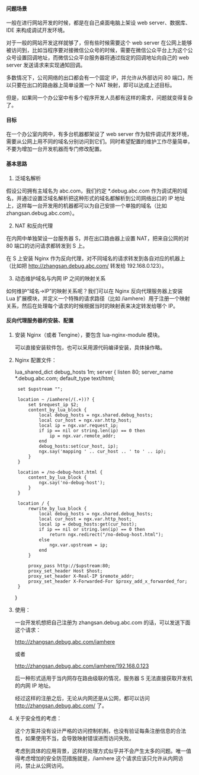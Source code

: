 #### 问题场景

一般在进行网站开发的时候，都是在自己桌面电脑上架设 web server、数据库、IDE 来构成调试开发环境。

对于一般的网站开发这样就够了，但有些时候需要这个 web server 在公网上能够被访问到，比如当程序要对接微信公众号的时候，需要在微信公众平台上为这个公众号设置回调地址，而微信公众平台服务器将通过指定的回调地址向自己的 web server 发送请求来实现通知回调。

多数情况下，公司网络的出口都会有一个固定 IP，并允许从外部访问 80 端口，所以只要在出口的路由器上简单设置一个 NAT 映射，即可以达成上述目标。

但是，如果同一个办公室中有多个程序开发人员都有这样的需求，问题就变得复杂了。

#### 目标

在一个办公室内网中，有多台机器都架设了 web server 作为软件调试开发环境，需要从公网上用不同的域名分别访问到它们。同时希望配置的维护工作尽量简单，不要为增加一台开发机器而专门修改配置。

#### 基本思路

1. 泛域名解析

假设公司拥有主域名为 abc.com，我们约定 *.debug.abc.com 作为调试用的域名，并通过设置泛域名解析把这种形式的域名都解析到公司网络出口的 IP 地址上，这样每一台开发用的机器都可以为自己安排一个单独的域名（比如 zhangsan.debug.abc.com）。

2. NAT 和反向代理

在内网中单独架设一台服务器 S，并在出口路由器上设置 NAT，把来自公网的对 80 端口的访问请求都转发到 S 上。

在 S 上安装 Nginx 作为反向代理，对不同域名的请求转发到各自对应的机器上（比如把 http://zhangsan.debug.abc.com/ 转发给 192.168.0.123）。

3. 动态维护域名与内网 IP 之间的映射关系

如何维护“域名→IP”的映射关系呢？我们可以在 Nginx 反向代理服务器上安装 Lua 扩展模块，并定义一个特殊的请求路径（比如 /iamhere）用于注册一个映射关系，然后在处理每个请求的时候根据当时的映射表来决定转发给哪个  IP。

#### 反向代理服务器的安装、配置

1. 安装 Nginx（或者 Tengine），要包含 lua-nginx-module 模块。

	可以直接安装软件包，也可以采用源代码编译安装，具体操作略。

2. Nginx 配置文件：

	lua_shared_dict debug_hosts 1m;
	server {
		listen			80;
		server_name		*.debug.abc.com;
		default_type	text/html;

		set $upstream "";

		location ~ /iamhere(/(.+))? {
			set $request_ip $2;
			content_by_lua_block {
				local debug_hosts = ngx.shared.debug_hosts;
				local cur_host = ngx.var.http_host;
				local ip = ngx.var.request_ip;
				if ip == nil or string.len(ip) == 0 then
					ip = ngx.var.remote_addr;
				end
				debug_hosts:set(cur_host, ip);
				ngx.say('mapping ' .. cur_host .. ' to ' .. ip);
			}
		}

		location = /no-debug-host.html {
			content_by_lua_block {
				ngx.say('no-debug-host');
			}
		}

		location / {
			rewrite_by_lua_block {
				local debug_hosts = ngx.shared.debug_hosts;
				local cur_host = ngx.var.http_host;
				local ip = debug_hosts:get(cur_host);
				if ip == nil or string.len(ip) == 0 then
					return ngx.redirect("/no-debug-host.html");
				else
					ngx.var.upstream = ip;
				end
			}

			proxy_pass http://$upstream:80;
			proxy_set_header Host $host;
			proxy_set_header X-Real-IP $remote_addr;
			proxy_set_header X-Forwarded-For $proxy_add_x_forwarded_for;
		}
	}

3. 使用：

	一台开发机想把自己注册为 zhangsan.debug.abc.com 的话，可以发送下面这个请求：

	http://zhangsan.debug.abc.com/iamhere

	或者

	http://zhangsan.debug.abc.com/iamhere/192.168.0.123

	后一种形式适用于当内网存在路由级联的情况，服务器 S 无法直接获取开发机的内网 IP 地址。

	经过这样的注册之后，无论从内网还是从公网，都可以访问 http://zhangsan.debug.abc.com/ 了。

4. 关于安全性的考虑：

	这个方案并没有设计严格的访问控制机制，也没有验证每条注册信息的合法性，如果使用不当，会导致映射错误进而访问失败。

	考虑到具体的应用背景，这样的处理方式似乎并不会产生太多的问题。唯一值得考虑增加的安全防范措施就是，/iamhere 这个请求应该只允许从内网访问，禁止从公网访问。
